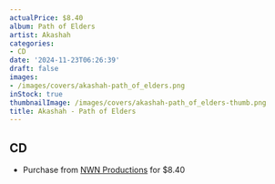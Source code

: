 ```yaml
---
actualPrice: $8.40
album: Path of Elders
artist: Akashah
categories:
- CD
date: '2024-11-23T06:26:39'
draft: false
images:
- /images/covers/akashah-path_of_elders.png
inStock: true
thumbnailImage: /images/covers/akashah-path_of_elders-thumb.png
title: Akashah - Path of Elders
---
```


## CD
* Purchase from [NWN Productions](http://shop.nwnprod.com/index.php?route=product/product&path=93&product_id=49112&sort=pd.name&order=ASC) for $8.40
